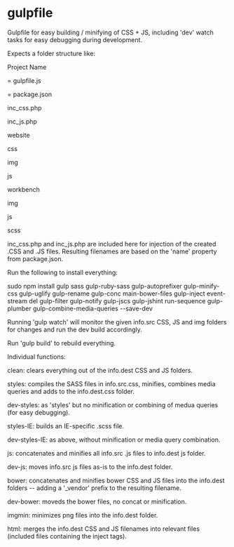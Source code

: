 # gulpfile

Gulpfile for easy building / minifying of CSS + JS, including 'dev' watch tasks for easy debugging during development.

Expects a folder structure like:

Project Name

= gulpfile.js

= package.json

inc_css.php

inc_js.php

website

css

img

js

workbench

img

js

scss

inc_css.php and inc_js.php are included here for injection of the created .CSS and .JS files. Resulting filenames are based on the 'name' property from package.json.

Run the following to install everything:

sudo npm install gulp sass gulp-ruby-sass gulp-autoprefixer gulp-minify-css gulp-uglify gulp-rename gulp-conc main-bower-files gulp-inject event-stream del gulp-filter gulp-notify gulp-jscs gulp-jshint run-sequence gulp-plumber gulp-combine-media-queries --save-dev

Running 'gulp watch' will monitor the given info.src CSS, JS and img folders for changes and run the dev build accordingly.

Run 'gulp build' to rebuild everything.

Individual functions:

clean: clears everything out of the info.dest CSS and JS folders.

styles: compiles the SASS files in info.src.css, minifies, combines media queries and adds to the info.dest.css folder.

dev-styles: as 'styles' but no minification or combining of medua queries (for easy debugging).

styles-IE: builds an IE-specific .scss file.

dev-styles-IE: as above, without minification or media query combination.

js: concatenates and minifies all info.src .js files to info.dest js folder.

dev-js: moves info.src js files as-is to the info.dest folder.

bower: concatenates and minifies bower CSS and JS files into the info.dest folders -- adding a '_vendor' prefix to the resulting filename.

dev-bower: moveds the bower files, no concat or minification.

imgmin:
minimizes png files into the info.dest folder.

html:
merges the info.dest CSS and JS filenames into relevant files (included files containing the inject tags).
